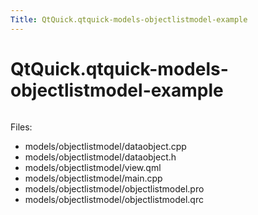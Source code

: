 ```yaml
---
Title: QtQuick.qtquick-models-objectlistmodel-example
---
```


# QtQuick.qtquick-models-objectlistmodel-example

<span class="subtitle"></span>
<!-- $$$models/objectlistmodel-description -->
<p class="centerAlign"><img src="https://developer.ubuntu.com/static/devportal_uploaded/dfd237c7-ea4a-43d5-960b-6f2946298d86-../qtquick-models-objectlistmodel-example/images/qml-objectlistmodel-example.png" alt="" /></p><p>Files:</p>
<ul>
<li>models/objectlistmodel/dataobject.cpp</li>
<li>models/objectlistmodel/dataobject.h</li>
<li>models/objectlistmodel/view.qml</li>
<li>models/objectlistmodel/main.cpp</li>
<li>models/objectlistmodel/objectlistmodel.pro</li>
<li>models/objectlistmodel/objectlistmodel.qrc</li>
</ul>
<!-- @@@models/objectlistmodel -->

